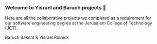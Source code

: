 ### Welcome to Yisrael and Baruch projects 🙌
Here are all the collaborative projects we completed as a requirement for our software engineering degree at the Jerusalem College of Technology (JCT).


Baruch Baksht & Yisrael Rolnick
